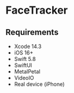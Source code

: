 # FaceTracker

## Requirements
- Xcode 14.3
- iOS 16+
- Swift 5.8
- SwiftUI
- MetalPetal
- VideoIO
- Real device (iPhone)
